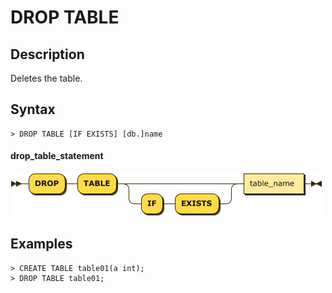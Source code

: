 # **DROP TABLE**

## **Description**

Deletes the table.

## **Syntax**

```
> DROP TABLE [IF EXISTS] [db.]name
```

#### drop_table_statement

![Drop Table Diagram](https://github.com/matrixorigin/artwork/blob/main/docs/reference/drop_table_statement.png?raw=true)

## **Examples**

```
> CREATE TABLE table01(a int);
> DROP TABLE table01;
```
